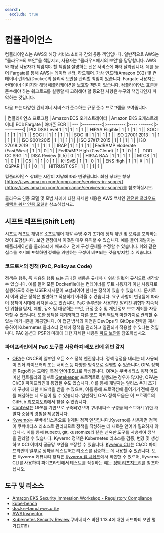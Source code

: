 ```yaml
---
search:
  exclude: true
---
```



# 컴플라이언스

컴플라이언스는 AWS와 해당 서비스 소비자 간의 공동 책임입니다. 일반적으로 AWS는 "클라우드의 보안"을 책임지고, 사용자는 "클라우드에서의 보안"을 담당합니다. AWS와 해당 사용자가 책임져야 할 책임을 설명하는 선은 서비스에 따라 달라집니다. 예를 들어 Fargate를 통해 AWS는 데이터 센터, 하드웨어, 가상 인프라(Amazon EC2) 및 컨테이너 런타임(Docker)의 물리적 보안을 관리할 책임이 있습니다. Fargate 사용자는 컨테이너 이미지와 해당 애플리케이션을 보호할 책임이 있습니다. 컴플라이언스 표준을 준수해야 하는 워크로드를 실행할 때 고려해야 할 중요한 사항은 누구의 책임자인지 파악하는 것입니다.

다음 표는 다양한 컨테이너 서비스가 준수하는 규정 준수 프로그램을 보여줍니다.

| 컴플라이언스 프로그램 | Amazon ECS 오케스트레이터 | Amazon EKS 오케스트레이터| ECS Fargate | 아마존 ECR |
| --- |:----------:|:----------:|:---- -------:|:----------:|
| PCI DSS Level 1 | 1 | 1 | 1 | 1 |
| HIPAA Eligible | 1 | 1 | 1 | 1 |
| SOC I | 1 | 1 | 1 | 1 |
| SOC II | 1 | 1 | 1 | 1 |
| SOC III | 1 | 1 | 1 | 1 |
| ISO 27001:2013 | 1 | 1 | 1 | 1 |
| ISO 9001:2015 | 1 | 1 | 1 | 1 |
| ISO 27017:2015 | 1 | 1 | 1 | 1 |
| ISO 27018:2019 | 1 | 1 | 1 | 1 |
| IRAP | 1 | 1 | 1 | 1 |
| FedRAMP Moderate (East/West) | 1 | 1 | 0 | 1 |
| FedRAMP High (GovCloud) | 1 | 1 | 0 | 1 |
| DOD CC SRG | 1 | DISA Review (IL5) | 0 | 1 |
| HIPAA BAA | 1 | 1 | 1 | 1 |
| MTCS | 1 | 1 | 0 | 1 |
| C5 | 1 | 1 | 0 | 1 |
| K-ISMS | 1 | 1 | 0 | 1 |
| ENS High | 1 | 1 | 0 | 1 |
| OSPAR | 1 | 1 | 0 | 1 |
| HITRUST CSF | 1 | 1 | 1 | 1 |

컴플라이언스 상태는 시간이 지남에 따라 변경됩니다. 최신 상태는 항상 [https://aws.amazon.com/compliance/services-in-scope/](https://aws.amazon.com/compliance/services-in-scope/)를 참조하십시오.

클라우드 인증 모델 및 모범 사례에 대한 자세한 내용은 AWS 백서인 [안전한 클라우드 채택을 위한 인증 모델](https://d1.awsstatic.com/whitepapers/accreditation-models-for-secure-cloud-adoption.pdf)을 참조하십시오.

## 시프트 레프트(Shift Left)

시프트 레프트 개념은 소프트웨어 개발 수명 주기 초기에 정책 위반 및 오류를 포착하는 것이 포함됩니다. 보안 관점에서 이것은 매우 유익할 수 있습니다. 예를 들어 개발자는 애플리케이션을 클러스터에 배포하기 전에 구성 문제를 수정할 수 있습니다. 이와 같은 실수를 조기에 포착하면 정책을 위반하는 구성이 배포되는 것을 방지할 수 있습니다.

### 코드로서의 정책 (PaC, Policy as Code)

정책은 행동, 즉 허용된 행동 또는 금지된 행동을 규제하기 위한 일련의 규칙으로 생각할 수 있습니다. 예를 들어 모든 Dockerfile에는 컨테이너를 루트 사용자가 아닌 사용자로 실행하도록 하는 USER 지시문이 포함되어야 한다는 정책이 있을 수 있습니다. 문서로서 이와 같은 정책은 발견하고 적용하기 어려울 수 있습니다. 요구 사항이 변경됨에 따라 이 정책이 시대에 뒤처질 수도 있습니다. PaC 솔루션을 사용하면 알려진 위협과 지속적인 위협을 탐지, 예방, 감소 및 대응하는 보안, 규정 준수 및 개인 정보 보호 제어를 자동화할 수 있습니다. 또한 정책을 체계화하고 다른 코드 아티팩트와 마찬가지로 관리할 수 있는 메커니즘을 제공합니다. 이 접근 방식의 이점은 DevOps 및 GitOps 전략을 재사용하여 Kubernetes 클러스터 전체에 정책을 관리하고 일관되게 적용할 수 있다는 것입니다. PAC 옵션과 PSP의 미래에 대한 자세한 내용은 [파드 보안](https://aws.github.io/aws-eks-best-practices/security/docs/pods/#pod-security)을 참조하십시오.

### 파이프라인에서 PaC 도구를 사용하여 배포 전에 위반 감지

+ [OPA](https://www.openpolicyagent.org/)는 CNCF의 일부인 오픈 소스 정책 엔진입니다. 정책 결정을 내리는 데 사용되며 언어 라이브러리 또는 서비스 등 다양한 방식으로 실행할 수 있습니다. OPA 정책은 Rego라는 도메인 특정 언어(DSL)로 작성됩니다. OPA는 쿠버네티스 동적 어드미션 컨트롤러의 일부로 [Gatekeeper](https://github.com/open-policy-agent/gatekeeper) 프로젝트로 실행되는 경우가 많지만, OPA는 CI/CD 파이프라인에 통합될 수도 있습니다. 이를 통해 개발자는 릴리스 주기 초기에 구성에 대한 피드백을 받을 수 있으며, 이를 통해 프로덕션에 들어가기 전에 문제를 해결하는 데 도움이 될 수 있습니다. 일반적인 OPA 정책 모음은 이 프로젝트의 GitHub [리포지토리](https://github.com/aws/aws-eks-best-practices/tree/master/policies/opa)에서 찾을 수 있습니다.
+ [Conftest](https://github.com/open-policy-agent/conftest)는 OPA를 기반으로 구축되었으며 쿠버네티스 구성을 테스트하기 위한 개발자 중심의 경험을 제공합니다.
+ [Kyverno](https://kyverno.io/)는 쿠버네티스용으로 설계된 정책 엔진입니다.Kyverno를 사용하면 정책이 쿠버네티스 리소스로 관리되므로 정책을 작성하는 데 새로운 언어가 필요하지 않습니다. 이를 통해 kubectl, git, kustomize와 같은 친숙한 도구를 사용하여 정책을 관리할 수 있습니다. Kyverno 정책은 Kubernetes 리소스를 검증, 변경 및 생성하고 OCI 이미지 공급망 보안을 보장할 수 있습니다. [Kyverno CLI](https://kyverno.io/docs/kyverno-cli/)는 CI/CD 파이프라인의 일부로 정책을 테스트하고 리소스를 검증하는 데 사용할 수 있습니다. 모든 Kyverno 커뮤니티 정책은 [Kyverno 웹 사이트](https://kyverno.io/policies/)에서 확인할 수 있으며, Kyverno CLI를 사용하여 파이프라인에서 테스트를 작성하는 예는 [정책 리포지토리](https://github.com/kyverno/policies)를 참조하십시오.

## 도구 및 리소스

+ [Amazon EKS Security Immersion Workshop - Regulatory Compliance](https://catalog.workshops.aws/eks-security-immersionday/en-US/10-regulatory-compliance)
+ [kube-bench](https://github.com/aquasecurity/kube-bench)
+ [docker-bench-security](https://github.com/docker/docker-bench-security)
+ [AWS Inspector](https://aws.amazon.com/inspector/)
+ [Kubernetes Security Review](https://github.com/kubernetes/community/blob/master/sig-security/security-audit-2019/findings/Kubernetes%20Final%20Report.pdf) 쿠버네티스 버전 1.13.4에 대한 서드파티 보안 평가(2019)

